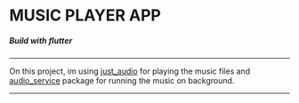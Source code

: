 # MUSIC PLAYER APP
##### Build with flutter

------------

On this project, im using [just_audio](https://pub.dev/packages/just_audio) for playing the music files and [audio_service](https://pub.dev/packages/audio_service) package for running the music on background.

------------

